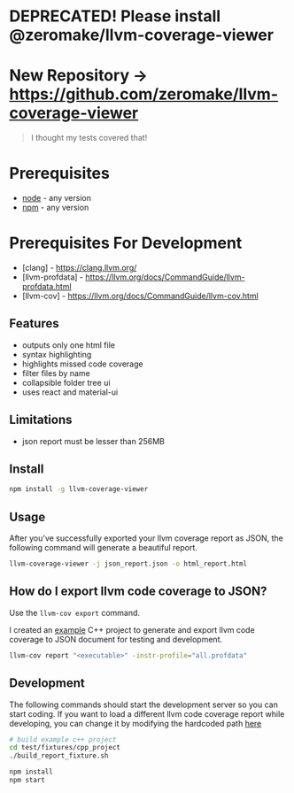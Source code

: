 DEPRECATED! Please install @zeromake/llvm-coverage-viewer
=========================================================

# New Repository -> https://github.com/zeromake/llvm-coverage-viewer

> I thought my tests covered that!

# Prerequisites

 * [node](https://nodejs.org) - any version
 * [npm](https://nodejs.org) - any version

# Prerequisites For Development

* [clang] - https://clang.llvm.org/
* [llvm-profdata] - https://llvm.org/docs/CommandGuide/llvm-profdata.html
* [llvm-cov] - https://llvm.org/docs/CommandGuide/llvm-cov.html

## Features

 * outputs only one html file
 * syntax highlighting
 * highlights missed code coverage
 * filter files by name
 * collapsible folder tree ui
 * uses react and material-ui

## Limitations

 * json report must be lesser than 256MB

## Install

```sh
npm install -g llvm-coverage-viewer
```

## Usage

After you've successfully exported your llvm coverage report as JSON,
the following command will generate a beautiful report.

```sh
llvm-coverage-viewer -j json_report.json -o html_report.html
```

## How do I export llvm code coverage to JSON?

Use the `llvm-cov export` command.

I created an [example](test/fixtures/cpp_project/build_report_fixture.sh)
C++ project to generate and export llvm code coverage to JSON document
for testing and development.

```sh
llvm-cov report "<executable>" -instr-profile="all.profdata"
```

## Development

The following commands should start the development server so you can
start coding. If you want to load a different llvm code coverage report
while developing, you can change it by modifying the hardcoded path
[here](src/app/containers/ReportLoader.jsx)

```sh
# build example c++ project
cd test/fixtures/cpp_project
./build_report_fixture.sh

npm install
npm start
```
